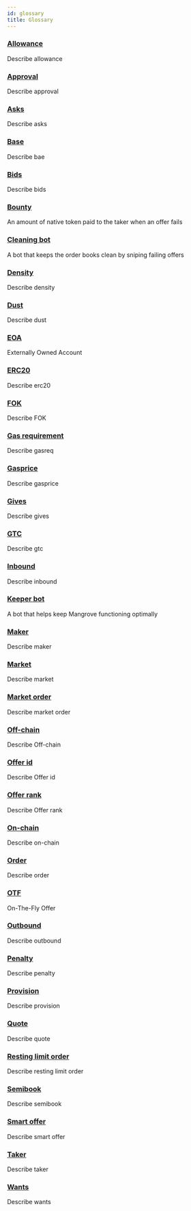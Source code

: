 ```yaml
---
id: glossary
title: Glossary
---
```


### [Allowance](/docs/terms/Allowance) 
Describe allowance


### [Approval](/docs/terms/Approval) 
Describe approval


### [Asks](/docs/terms/Asks) 
Describe asks


### [Base](/docs/terms/Base) 
Describe bae


### [Bids](/docs/terms/Bids) 
Describe bids


### [Bounty](/docs/terms/bounty) 
An amount of native token paid to the taker when an offer fails


### [Cleaning bot](/docs/terms/cleaning-bot) 
A bot that keeps the order books clean by sniping failing offers


### [Density](/docs/terms/Density) 
Describe density


### [Dust](/docs/terms/Dust) 
Describe dust


### [EOA](/docs/terms/EOA) 
Externally Owned Account


### [ERC20](/docs/terms/ERC20) 
Describe erc20


### [FOK](/docs/terms/FOK) 
Describe FOK


### [Gas requirement](/docs/terms/Gasreq) 
Describe gasreq


### [Gasprice](/docs/terms/Gasprice) 
Describe gasprice


### [Gives](/docs/terms/Gives) 
Describe gives


### [GTC](/docs/terms/GTC) 
Describe gtc


### [Inbound](/docs/terms/Inbound) 
Describe inbound


### [Keeper bot](/docs/terms/keeper-bot) 
A bot that helps keep Mangrove functioning optimally


### [Maker](/docs/terms/Maker) 
Describe maker


### [Market](/docs/terms/Market) 
Describe market


### [Market order](/docs/terms/MarketOrder) 
Describe market order


### [Off-chain](/docs/terms/Off-chain) 
Describe Off-chain


### [Offer id](/docs/terms/OfferId) 
Describe Offer id


### [Offer rank](/docs/terms/OfferRank) 
Describe Offer rank


### [On-chain](/docs/terms/On-chain) 
Describe on-chain


### [Order](/docs/terms/Order) 
Describe order


### [OTF](/docs/terms/OTF) 
On-The-Fly Offer


### [Outbound](/docs/terms/Outbound) 
Describe outbound


### [Penalty](/docs/terms/Penalty) 
Describe penalty


### [Provision](/docs/terms/Provision) 
Describe provision


### [Quote](/docs/terms/Quote) 
Describe quote


### [Resting limit order](/docs/terms/RestingLimit) 
Describe resting limit order


### [Semibook](/docs/terms/Semibook) 
Describe semibook


### [Smart offer](/docs/terms/SmartOffer) 
Describe smart offer


### [Taker](/docs/terms/Taker) 
Describe taker


### [Wants](/docs/terms/Wants) 
Describe wants
